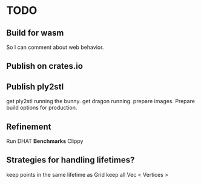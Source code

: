 # TODO

## Build for wasm

  So I can comment about web behavior.

## Publish on crates.io

## Publish ply2stl

get ply2stl running the bunny.
get dragon running.
prepare images.
Prepare build options for production.

## Refinement

Run DHAT
**Benchmarks**
Clippy

## Strategies for handling lifetimes?

keep points in the same lifetime as Grid
keep all Vec < Vertices >
